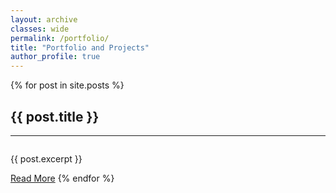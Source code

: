 ```yaml
---
layout: archive
classes: wide
permalink: /portfolio/
title: "Portfolio and Projects"
author_profile: true
---
```


<style>
  .tag {
    display: inline-block;
    border: 1px solid #bf7c00;
  }

</style>

{% for post in site.posts %}
  <h2>{{ post.title }}</h2>
  <hr/>
  <a href="{{ post.url }}"><img class="full" src="/images/{{ post.title }}.png" alt=""></a>
  <p>{{ post.excerpt }}</p>
  <a href="{{ post.url }}" class="btn btn--inverse">Read More</a>
{% endfor %}
